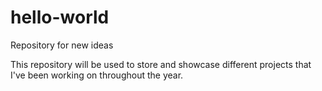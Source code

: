 # hello-world
Repository for new ideas

This repository will be used to store and showcase different projects that I've been working on throughout the year.
